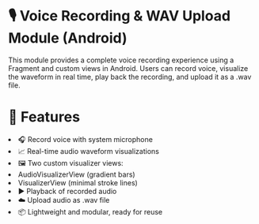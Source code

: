 # 🎙️ Voice Recording & WAV Upload Module (Android)
This module provides a complete voice recording experience using a Fragment and custom views in Android. Users can record voice, visualize the waveform in real time, play back the recording, and upload it as a .wav file.

# 🚀 Features
<li>🎧 Record voice with system microphone

<li>📈 Real-time audio waveform visualizations

<li>🖼️ Two custom visualizer views:

<li>AudioVisualizerView (gradient bars)

<li>VisualizerView (minimal stroke lines)

<li>▶️ Playback of recorded audio

<li>☁️ Upload audio as .wav file

<li>📦 Lightweight and modular, ready for reuse
 
